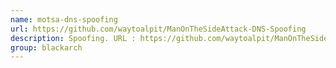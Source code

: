 ```yaml
---
name: motsa-dns-spoofing
url: https://github.com/waytoalpit/ManOnTheSideAttack-DNS-Spoofing
description: Spoofing. URL : https://github.com/waytoalpit/ManOnTheSideAttack-DNS-Spoofing Groups : blackarch blackarch-spoof blackarch-networking
group: blackarch
---
```

